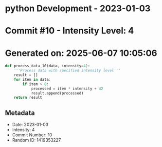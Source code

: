 ﻿# python Development - 2023-01-03
# Commit #10 - Intensity Level: 4
# Generated on: 2025-06-07 10:05:06
```python
def process_data_10(data, intensity=4):
    '''Process data with specified intensity level'''
    result = []
    for item in data:
        if item > 0:
            processed = item * intensity + 42
            result.append(processed)
    return result
```
## Metadata
- Date: 2023-01-03
- Intensity: 4
- Commit Number: 10
- Random ID: 1419353227
